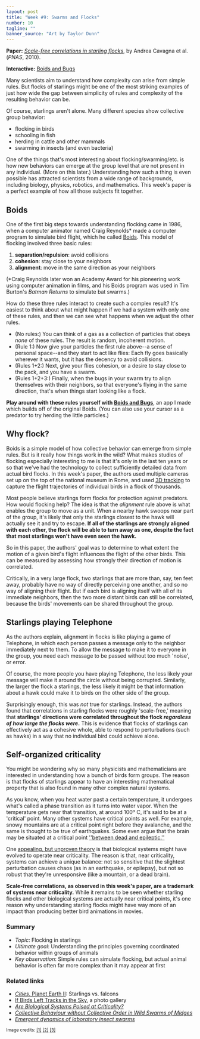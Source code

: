 ```yaml
---
layout: post
title: "Week #9: Swarms and Flocks"
number: 10
tagline: ""
banner_source: "Art by Taylor Dunn"
---
```

<!-- Goal: 1000 words -->

__Paper:__ [_Scale-free correlations in starling flocks_](http://www.pnas.org/content/107/26/11865), by Andrea Cavagna et al. (_PNAS_, 2010).

__Interactive:__ [Boids and Bugs](https://mobeets.github.io/boids-and-bugs/)

Many scientists aim to understand how complexity can arise from simple rules. But flocks of starlings might be one of the most striking examples of just how wide the gap between simplicity of rules and complexity of the resulting behavior can be.

Of course, starlings aren't alone. Many different species show collective group behavior:

- flocking in birds
- schooling in fish
- herding in cattle and other mammals
- swarming in insects (and even bacteria)

One of the things that's most interesting about flocking/swarming/etc. is how new behaviors can emerge at the group level that are not present in any individual. (More on this later.) Understanding how such a thing is even possible has attracted scientists from a wide range of backgrounds, including biology, physics, robotics, and mathematics. This week's paper is a perfect example of how all those subjects fit together.

<!-- What makes studies of flocking especially interesting is that it's only in the last ten years or so that we even have the technology to collect the right kind of data to test out theories. -->

<!-- But it's not from lack of trying! Every field from biology, physics, robotics, and mathematics has taken a crack at understanding how this behavior works, how it's maintained, and how to recreate it. This work has led to some fundamental ideas that seem to explain basic features of swarms, which I'll go through below. Still, the finer details of these models are still very much in flux. -->

## Boids

One of the first big steps towards understanding flocking came in 1986, when a computer animator named Craig Reynolds* made a computer program to simulate bird flight, which he called [Boids](https://www.red3d.com/cwr/boids/). This model of flocking involved three basic rules:

1. __separation/repulsion__: avoid collisions
2. __cohesion__: stay close to your neighbors
3. __alignment__: move in the same direction as your neighbors

(*Craig Reynolds later won an Academy Award for his pioneering work using computer animation in films, and his Boids program was used in Tim Burton's _Batman Returns_ to simulate bat swarms.)

How do these three rules interact to create such a complex result? It's easiest to think about what might happen if we had a system with only one of these rules, and then we can see what happens when we adjust the other rules.

- (No rules:) You can think of a gas as a collection of particles that obeys _none_ of these rules. The result is random, incoherent motion.
- (Rule 1:) Now give your particles the first rule above--a sense of personal space--and they start to act like flies: Each fly goes basically wherever it wants, but it has the decency to avoid collisions.
- (Rules 1+2:) Next, give your flies cohesion, or a desire to stay close to the pack, and you have a swarm.
- (Rules 1+2+3:) Finally, when the bugs in your swarm try to align themselves with their neighbors, so that everyone's flying in the same direction, that's when things start looking like a flock.

__Play around with these rules yourself with [Boids and Bugs](https://mobeets.github.io/boids-and-bugs/)__, an app I made which builds off of the original Boids. (You can also use your cursor as a predator to try herding the little particles.)

## Why flock?

Boids is a simple model of how collective behavior can emerge from simple rules. But is it really how things work in the wild? What makes studies of flocking especially interesting to me is that it's only in the last ten years or so that we've had the technology to collect sufficiently detailed data from actual bird flocks. In this week's paper, the authors used multiple cameras set up on the top of the national museum in Rome, and used [3D tracking](https://www.isc.cnr.it/research/topics/physical-biology/biological-systems/starflag-a-project-on-collective-animal-behaviour/) to capture the flight trajectories of individual birds in a flock of thousands.

Most people believe starlings form flocks for protection against predators. How would flocking help? The idea is that the _alignment_ rule above is what enables the group to move as a unit. When a nearby hawk swoops near part of the group, it's likely that only the starlings closest to the hawk will actually see it and try to escape. __If all of the starlings are strongly aligned with each other, the flock will be able to turn away as one, despite the fact that most starlings won't have even seen the hawk.__

So in this paper, the authors' goal was to determine to what extent the motion of a given bird's flight influences the flight of the other birds. This can be measured by assessing how strongly their direction of motion is correlated.

Critically, in a very large flock, two starlings that are more than, say, ten feet away, probably have no way of directly perceiving one another, and so no way of aligning their flight. But if each bird is aligning itself with all of its immediate neighbors, then the two more distant birds can still be correlated, because the birds' movements can be shared throughout the group.

## Starlings playing Telephone

As the authors explain, alignment in flocks is like playing a game of Telephone, in which each person passes a message only to the neighbor immediately next to them. To allow the message to make it to everyone in the group, you need each message to be passed without too much 'noise', or error.

Of course, the more people you have playing Telephone, the less likely your message will make it around the circle without being corrupted. Similarly, the larger the flock a starlings, the less likely it might be that information about a hawk could make it to birds on the other side of the group.

Surprisingly enough, this was _not_ true for starlings. Instead, the authors found that correlations in starling flocks were roughly 'scale-free,' meaning that __starlings' directions were correlated throughout the flock _regardless of how large the flocks were_.__ This is evidence that flocks of starlings can effectively act as a cohesive whole, able to respond to perturbations (such as hawks) in a way that no individual bird could achieve alone.

## Self-organized criticality

You might be wondering why so many physicists and mathematicians are interested in understanding how a bunch of birds form groups. The reason is that flocks of starlings appear to have an interesting mathematical property that is also found in many other complex natural systems.

As you know, when you heat water past a certain temperature, it undergoes what's called a phase transition as it turns into water vapor. When the temperature gets near that transition, at around 100º C, it's said to be at a 'critical' point. Many other systems have critical points as well. For example, snowy mountains are at a critical point right before they avalanche, and the same is thought to be true of earthquakes. Some even argue that the brain may be situated at a critical point [''between dead and epileptic.''](https://link.springer.com/article/10.1007/s10955-011-0229-4)

One [appealing, but unproven theory](https://journals.aps.org/rmp/abstract/10.1103/RevModPhys.90.031001) is that biological systems might have evolved to operate near criticality. The reason is that, near criticality, systems can achieve a unique balance: not so sensitive that the slightest perturbation causes chaos (as in an earthquake, or epilepsy), but not so robust that they're unresponsive (like a mountain, or a dead brain).

__Scale-free correlations, as observed in this week's paper, are a trademark of systems near criticality.__ While it remains to be seen whether starling flocks and other biological systems are actually near critical points, it's one reason why understanding starling flocks might have way more of an impact than producing better bird animations in movies.

### Summary

- _Topic_: Flocking in starlings
- _Ultimate goal_: Understanding the principles governing coordinated behavior within groups of animals
- _Key observation_: Simple rules can simulate flocking, but actual animal behavior is often far more complex than it may appear at first

### Related links
- [_Cities_, Planet Earth II](https://www.youtube.com/watch?v=3w90X92pDSs): Starlings vs. falcons
- [If Birds Left Tracks in the Sky](https://www.nationalgeographic.com/magazine/2018/01/photo-journal-birds-paths-migration-starling/), a photo gallery
- [_Are Biological Systems Poised at Criticality?_](https://link.springer.com/article/10.1007/s10955-011-0229-4)
- [_Collective Behaviour without Collective Order in Wild Swarms of Midges_](https://journals.plos.org/ploscompbiol/article?id=10.1371/journal.pcbi.1003697)
- [_Emergent dynamics of laboratory insect swarms_](https://www.nature.com/articles/srep01073)

<!-- - [Talk from Neurips](https://www.facebook.com/nipsfoundation/videos/480969442428608/): You can chop up one species of worm into 200+ pieces and they'll each develop into a brand new worm -->

<small>Image credits: [[1]](https://commons.wikimedia.org/w/index.php?curid=57309987) [[2]](https://musicalbionics.wordpress.com/2010/05/09/interior-design-music-for-the-bionic-ear/) [[3]](https://www.upmc.com/media/media-kit/bci/images)</small>

